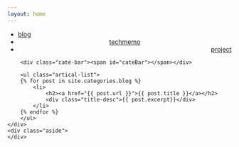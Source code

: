 ```yaml
---
layout: home
---
```


<div class="index-content blog">
    <div class="section">
        <ul class="artical-cate">
            <li class="on"><a href="/"><span>blog</span></a></li>
            <li style="text-align:center"><a href="/techmemo"><span>techmemo</span></a></li>
            <li style="text-align:right"><a href="/project"><span>project</span></a></li>
        </ul>

        <div class="cate-bar"><span id="cateBar"></span></div>

        <ul class="artical-list">
        {% for post in site.categories.blog %}
            <li>
                <h2><a href="{{ post.url }}">{{ post.title }}</a></h2>
                <div class="title-desc">{{ post.excerpt}}</div>
            </li>
        {% endfor %}
        </ul>
    </div>
    <div class="aside">
    </div>
</div>
